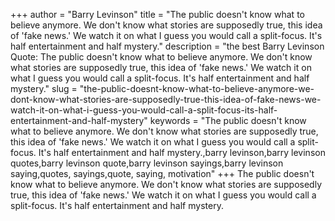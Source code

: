 +++
author = "Barry Levinson"
title = "The public doesn't know what to believe anymore. We don't know what stories are supposedly true, this idea of 'fake news.' We watch it on what I guess you would call a split-focus. It's half entertainment and half mystery."
description = "the best Barry Levinson Quote: The public doesn't know what to believe anymore. We don't know what stories are supposedly true, this idea of 'fake news.' We watch it on what I guess you would call a split-focus. It's half entertainment and half mystery."
slug = "the-public-doesnt-know-what-to-believe-anymore-we-dont-know-what-stories-are-supposedly-true-this-idea-of-fake-news-we-watch-it-on-what-i-guess-you-would-call-a-split-focus-its-half-entertainment-and-half-mystery"
keywords = "The public doesn't know what to believe anymore. We don't know what stories are supposedly true, this idea of 'fake news.' We watch it on what I guess you would call a split-focus. It's half entertainment and half mystery.,barry levinson,barry levinson quotes,barry levinson quote,barry levinson sayings,barry levinson saying,quotes, sayings,quote, saying, motivation"
+++
The public doesn't know what to believe anymore. We don't know what stories are supposedly true, this idea of 'fake news.' We watch it on what I guess you would call a split-focus. It's half entertainment and half mystery.
